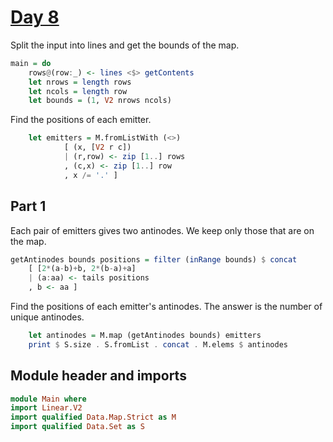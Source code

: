# [Day 8](https://adventofcode.com/2024/day/8)

Split the input into lines and get the bounds of the map.

```haskell top:3
main = do
    rows@(row:_) <- lines <$> getContents
    let nrows = length rows
    let ncols = length row
    let bounds = (1, V2 nrows ncols)
```

Find the positions of each emitter.

```haskell top:3
    let emitters = M.fromListWith (<>)
            [ (x, [V2 r c]) 
            | (r,row) <- zip [1..] rows
            , (c,x) <- zip [1..] row
            , x /= '.' ]
```

## Part 1

Each pair of emitters gives two antinodes.
We keep only those that are on the map.

```haskell
getAntinodes bounds positions = filter (inRange bounds) $ concat
    [ [2*(a-b)+b, 2*(b-a)+a]
    | (a:aa) <- tails positions
    , b <- aa ]
```

Find the positions of each emitter's antinodes.
The answer is the number of unique antinodes.

```haskell top:3
    let antinodes = M.map (getAntinodes bounds) emitters
    print $ S.size . S.fromList . concat . M.elems $ antinodes
```

## Module header and imports

```haskell top
module Main where
import Linear.V2
import qualified Data.Map.Strict as M
import qualified Data.Set as S
```
